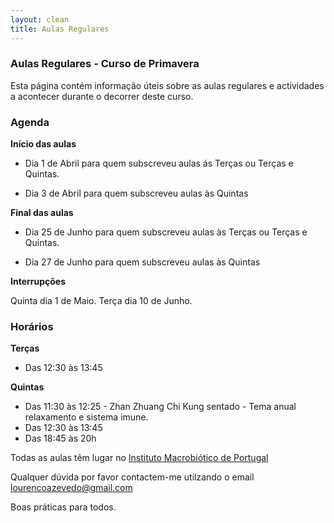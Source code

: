 ```yaml
---
layout: clean
title: Aulas Regulares
---
```

### Aulas Regulares - Curso de Primavera

Esta página contém informação úteis sobre as aulas regulares e actividades a acontecer durante o decorrer deste curso. 

### Agenda

**Início das aulas**

- Dia 1 de Abril para quem subscreveu aulas ás Terças ou Terças e Quintas.

- Dia 3 de Abril para quem subscreveu aulas às Quintas

**Final das aulas** 

- Dia 25 de Junho para quem subscreveu aulas às Terças ou Terças e Quintas.

- Dia 27 de Junho para quem subscreveu aulas às Quintas

**Interrupções** 

Quinta dia 1 de Maio.
Terça dia 10 de Junho. 

### Horários 

**Terças**

- Das 12:30 às 13:45

**Quintas**

- Das 11:30 às 12:25 - Zhan Zhuang Chi Kung sentado - Tema anual relaxamento e sistema imune. 
- Das 12:30 às 13:45 
- Das 18:45 às 20h 

Todas as aulas têm lugar no <a href="http://e-macrobiotica.com" target="_blank">Instituto Macrobiótico de Portugal</a>
 
Qualquer dúvida por favor contactem-me utilzando o email <lourencoazevedo@gmail.com> 

Boas práticas para todos.
